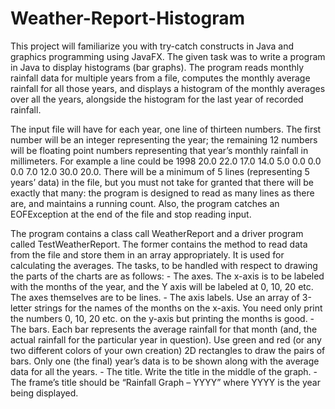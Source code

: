 # Weather-Report-Histogram

This project will familiarize you with try-catch constructs in Java and graphics programming using JavaFX. The given task was to write a program in Java to display histograms (bar graphs). The program reads monthly rainfall data for multiple years from a file, computes the monthly average rainfall for all those years, and displays a histogram of the monthly averages over all the years, alongside the histogram for the last year of recorded rainfall. 

The input file will have for each year, one line of thirteen numbers.  The first number will be an integer representing the year; the remaining 12 numbers will be floating point numbers representing that year’s monthly rainfall in millimeters. For example a line could be 1998  20.0  22.0  17.0  14.0  5.0  0.0  0.0  0.0  7.0  12.0  30.0  20.0. There will be a minimum of 5 lines (representing 5 years’ data) in the file, but you must not take for granted that there will be exactly that many: the program is designed to read as many lines as there are, and maintains a running count. Also, the program catches an EOFException at the end of the file and stop reading input. 

The program contains a class call WeatherReport and a driver program called TestWeatherReport.  The former contains the method to read data from the file and store them in an array appropriately. It is used for calculating the averages. The tasks, to be handled with respect to drawing the parts of the charts are as follows:
		- The axes. The x-axis is to be labeled with the months of the year, and the Y axis will be labeled at 0, 10, 20 etc.  The axes     				themselves are to be lines. 
		- The axis labels. Use an array of 3-letter strings for the names of the months on the x-axis. You need only print the numbers 0, 10, 			20 etc. on the y-axis but printing the months is good.
		- The bars. Each bar represents the average rainfall for that month (and, the actual rainfall for the particular year in question). 				Use green and red (or any two different colors of your own creation) 2D rectangles to draw the pairs of bars.  Only one (the final) 			year’s data is to be shown along with the average data for all the years.
		- The title. Write the title in the middle of the graph. 
		- The frame’s title should be “Rainfall Graph – YYYY” where YYYY is the year being displayed.
